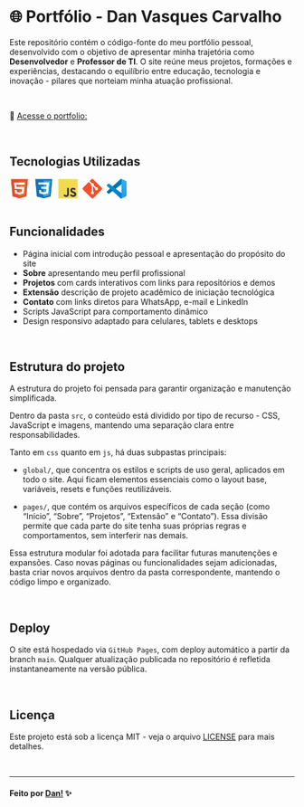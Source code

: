 # 🌐 Portfólio - Dan Vasques Carvalho

Este repositório contém o código-fonte do meu portfólio pessoal, desenvolvido com o objetivo de apresentar minha trajetória como **Desenvolvedor** e **Professor de TI**.
O site reúne meus projetos, formações e experiências, destacando o equilíbrio entre educação, tecnologia e inovação - pilares que norteiam minha atuação profissional.

<br>

🔗 [Acesse o portfolio:]()

<br>

## Tecnologias Utilizadas

<div style="display: inline_block"> 
  <img align="center" alt="HTML5" height="35" width="35" src="https://raw.githubusercontent.com/devicons/devicon/master/icons/html5/html5-original.svg">&nbsp;
  <img align="center" alt="CSS3" height="35" width="35" src="https://raw.githubusercontent.com/devicons/devicon/master/icons/css3/css3-original.svg">&nbsp;
  <img align="center" alt="Javascript" height="35" width="35" src="https://raw.githubusercontent.com/devicons/devicon/master/icons/javascript/javascript-original.svg">&nbsp;
  <img align="center" alt="Git" height="35" width="35" src="https://raw.githubusercontent.com/devicons/devicon/master/icons/git/git-original.svg">&nbsp;
  <img align="center" alt="Vscode" height="35" width="35" src="https://raw.githubusercontent.com/devicons/devicon/master/icons/vscode/vscode-original.svg">&nbsp;
</div> 

<br>

## Funcionalidades

- Página inicial com introdução pessoal e apresentação do propósito do site
- **Sobre** apresentando meu perfil profissional  
- **Projetos** com cards interativos com links para repositórios e demos
- **Extensão** descrição de projeto acadêmico de iniciação tecnológica
- **Contato** com links diretos para WhatsApp, e-mail e LinkedIn 
- Scripts JavaScript para comportamento dinâmico
- Design responsivo adaptado para celulares, tablets e desktops

<br>

## Estrutura do projeto
A estrutura do projeto foi pensada para garantir organização e manutenção simplificada. <br>

Dentro da pasta `src`, o conteúdo está dividido por tipo de recurso - CSS, JavaScript e imagens, mantendo uma separação clara entre responsabilidades. <br>

Tanto em `css` quanto em `js`, há duas subpastas principais:

- `global/`, que concentra os estilos e scripts de uso geral, aplicados em todo o site. Aqui ficam elementos essenciais como o layout base, variáveis, resets e funções reutilizáveis.

- `pages/`, que contém os arquivos específicos de cada seção (como “Início”, “Sobre”, “Projetos”, “Extensão” e “Contato”). Essa divisão permite que cada parte do site tenha suas próprias regras e comportamentos, sem interferir nas demais.

Essa estrutura modular foi adotada para facilitar futuras manutenções e expansões. Caso novas páginas ou funcionalidades sejam adicionadas, basta criar novos arquivos dentro da pasta correspondente, mantendo o código limpo e organizado.

<br>

## Deploy

O site está hospedado via `GitHub Pages`, com deploy automático a partir da branch `main`.
Qualquer atualização publicada no repositório é refletida instantaneamente na versão pública.

<br>

## Licença

Este projeto está sob a licença MIT - veja o arquivo [LICENSE](LICENSE) para mais detalhes.

<br>

---

#### Feito por [Dan!](https://github.com/danvasquesc) ✨
